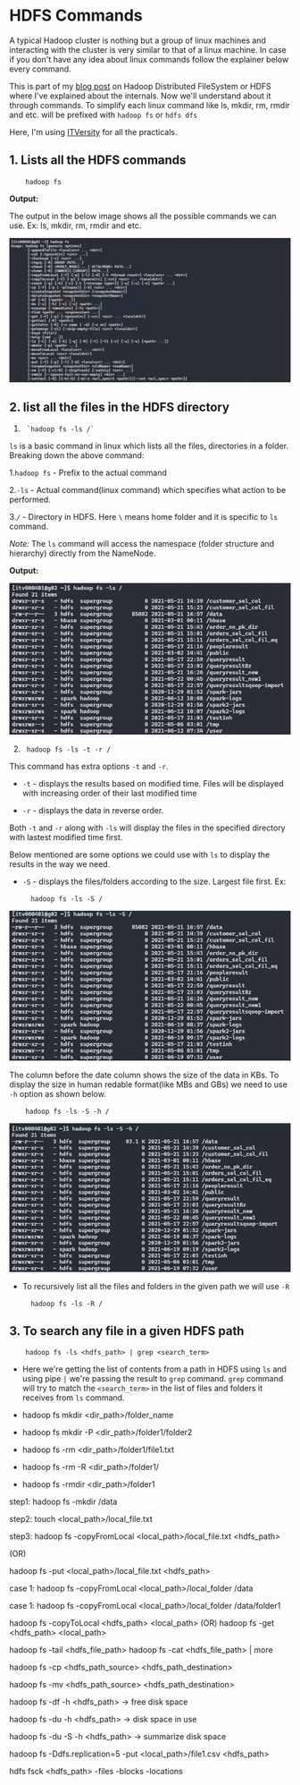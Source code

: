 # **HDFS Commands**

A typical Hadoop cluster is nothing but a group of linux machines and interacting with the cluster is very similar to that of a linux machine. In case if you don't have any idea about linux commands follow the explainer below every command.

This is part of my [blog post](https://duckduckgo.com) on Hadoop Distributed FileSystem or HDFS where I've explained about the internals. Now we'll understand about it through commands. To simplify each linux command like ls, mkdir, rm, rmdir and etc. will be prefixed with `hadoop fs` or `hdfs dfs`

Here, I'm using [ITVersity](https://labs.itversity.com/) for all the practicals.

## 1. Lists all the HDFS commands

        hadoop fs

**Output:**

The output in the below image shows all the possible commands we can use. Ex: ls, mkdir, rm, rmdir and etc.

![hadoop fs](./mdimages/hdfs_commands/hadoop_fs_op.jpg)

## 2. list all the files in the HDFS directory

1.      `hadoop fs -ls /`

`ls` is a basic command in linux which lists all the files, directories in a folder. Breaking down the above command:

1.`hadoop fs` - Prefix to the actual command

2.`-ls` - Actual command(linux command) which specifies what action to be performed.

3.`/` - Directory in HDFS. Here `\` means home folder and it is specific to `ls` command.

*Note:* The `ls` command will access the namespace (folder structure and hierarchy) directly from the NameNode.

**Output:**

![hadoop fs](./mdimages/hdfs_commands/hadoop_fs_ls_op.jpg)

2.      hadoop fs -ls -t -r /

This command has extra options `-t` and `-r`.

- `-t` - displays the results based on modified time. Files will be displayed with increasing order of their last modified time

- `-r` - displays the data in reverse order.

Both `-t` and `-r` along with `-ls` will display the files in the specified directory with lastest modified time first.

Below mentioned are some options we could use with `ls` to display the results in the way we need.

- `-S` - displays the files/folders according to the size. Largest file first. Ex:

        hadoop fs -ls -S /

![hadoop fs](./mdimages/hdfs_commands/hadoop_fs_ls_S_op.jpg)

The column before the date column shows the size of the data in KBs. To display the size in human redable format(like MBs and GBs) we need to use `-h` option as shown below. 

        hadoop fs -ls -S -h /

![hadoop fs](./mdimages/hdfs_commands/hadoop_fs_ls_S_h_op.jpg)

- To recursively list all the files and folders in the given path we will use `-R`

        hadoop fs -ls -R /

## 3. To search any file in a given HDFS path

        hadoop fs -ls <hdfs_path> | grep <search_term>

- Here we're getting the list of contents from a path in HDFS using `ls` and using pipe `|` we're passing the result to `grep` command. `grep` command will try to match the `<search_term>` in the list of files and folders it receives from `ls` command.

<!--- Add examples for grep command-->

- hadoop fs mkdir <dir_path>/folder_name
- hadoop fs mkdir -P <dir_path>/folder1/folder2

- hadoop fs -rm <dir_path>/folder1/file1.txt
- hadoop fs -rm -R <dir_path>/folder1/
- hadoop fs -rmdir <dir_path>/folder1

<!--- Copying files from local to hdfs-->
step1: hadoop fs -mkdir /data

step2: touch <local_path>/local_file.txt

step3: hadoop fs -copyFromLocal <local_path>/local_file.txt <hdfs_path>

(OR)

hadoop fs -put <local_path>/local_file.txt <hdfs_path>

<!--- Copying folders from local to hdfs-->
case 1: hadoop fs -copyFromLocal <local_path>/local_folder /data

case 1: hadoop fs -copyFromLocal <local_path>/local_folder /data/folder1

<!--- Copying folders from hdfs to local-->
hadoop fs -copyToLocal <hdfs_path> <local_path>
(OR)
hadoop fs -get <hdfs_path> <local_path>

<!--- To view first few lines of a file-->
hadoop fs -tail <hdfs_file_path>
hadoop fs -cat <hdfs_file_path> | more

<!--- Copy files from one location to other-->
hadoop fs -cp <hdfs_path_source> <hdfs_path_destination>

<!--- Move files from one location to other-->
hadoop fs -mv <hdfs_path_source> <hdfs_path_destination>

<!--- Check disk space -->
hadoop fs -df -h <hdfs_path> -> free disk space

hadoop fs -du -h <hdfs_path> -> disk space in use

hadoop fs -du -S -h <hdfs_path> -> summarize disk space

<!--- Change Replication factor -->
hadoop fs -Ddfs.replication=5 -put <local_path>/file1.csv <hdfs_path>

<!--- Get metadata in HDFS-->

hdfs fsck <hdfs_path> -files -blocks -locations
